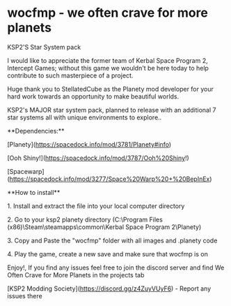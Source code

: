 # wocfmp - we often crave for more planets

KSP2'S Star System pack



I would like to appreciate the former team of Kerbal Space Program 2, Intercept Games; without this game we wouldn't be here today to help contribute to such masterpiece of a project.



Huge thank you to StellatedCube as the Planety mod developer for your hard work towards an opportunity to make beautiful worlds.



KSP2's MAJOR star system pack, planned to release with an additional 7 star systems all with unique environments to explore..

\*\*Dependencies:\*\*

\[Planety](https://spacedock.info/mod/3781/Planety#info)

\[Ooh Shiny!](https://spacedock.info/mod/3787/Ooh%20Shiny!)

\[Spacewarp](https://spacedock.info/mod/3277/Space%20Warp%20+%20BepInEx)



\*\*How to install\*\*

1\. Install and extract the file into your local computer directory

2\. Go to your ksp2 planety directory (C:\\Program Files (x86)\\Steam\\steamapps\\common\\Kerbal Space Program 2\\Planety)

3\. Copy and Paste the "wocfmp" folder with all images and .planety code

4\. Play the game, create a new save and make sure that wocfmp is on



Enjoy!, If you find any issues feel free to join the discord server and find We Often Crave for More Planets in the projects tab

\[KSP2 Modding Society](https://discord.gg/z4ZuyVUyF6) - Report any issues there

